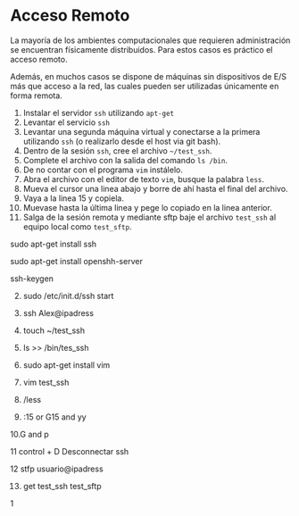# Acceso Remoto

La mayoría de los ambientes computacionales que requieren administración se encuentran físicamente distribuidos.
Para estos casos es práctico el acceso remoto.

Además, en muchos casos se dispone de máquinas sin dispositivos de E/S más que acceso a la red, las cuales pueden ser utilizadas únicamente en forma remota.

1. Instalar el servidor `ssh` utilizando `apt-get`
2. Levantar el servicio `ssh`
3. Levantar una segunda máquina virtual y conectarse a la primera utilizando `ssh`
  (o realizarlo desde el host via git bash).
4. Dentro de la sesión `ssh`, cree el archivo `~/test_ssh`.
5. Complete el archivo con la salida del comando `ls /bin`.
6. De no contar con el programa `vim` instálelo.
7. Abra el archivo con el editor de texto `vim`, busque la palabra `less`.
8. Mueva el cursor una linea abajo y borre de ahí hasta el final del archivo.
9. Vaya a la linea 15 y copiela.
10. Muevase hasta la última linea y pege lo copiado en la linea anterior.
11. Salga de la sesión remota y mediante sftp baje el archivo `test_ssh` al equipo local como `test_sftp`.

sudo apt-get install ssh

sudo apt-get install openshh-server

ssh-keygen

2. sudo /etc/init.d/ssh start

3. ssh Alex@ipadress 

4. touch ~/test_ssh

5. ls >> /bin/tes_ssh

6. sudo apt-get install vim

7. vim test_ssh

8. /less

9. :15 or G15 and yy

10.G and p

11 control + D Desconnectar ssh

12 stfp usuario@ipadress

13. get test_ssh test_sftp


1

